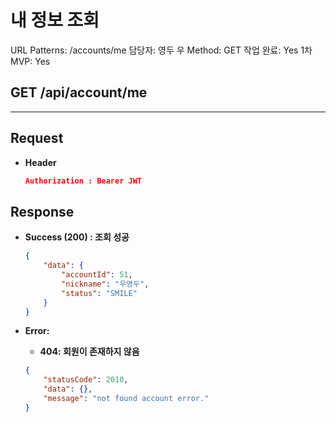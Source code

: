 # 내 정보 조회

URL Patterns: /accounts/me
담당자: 영두 우
Method: GET
작업 완료: Yes
1차 MVP: Yes

## GET /api/account/me

---

## **Request**

- **Header**
    
    ```json
    Authorization : Bearer JWT
    ```
    

## Response

- **Success (200) : 조회 성공**
    
    ```json
    {
        "data": {
            "accountId": 51,
            "nickname": "우영두",
            "status": "SMILE"
        }
    }
    ```
    
- **Error:**
    - **404: 회원이 존재하지 않음**
    
    ```json
    {
        "statusCode": 2010,
        "data": {},
        "message": "not found account error."
    }
    ```
